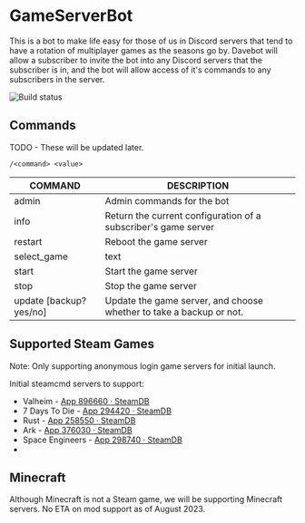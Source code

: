 # GameServerBot

This is a bot to make life easy for those of us in Discord servers that tend to have a rotation of multiplayer games as the seasons go by. Davebot will allow a subscriber to invite the bot into any Discord servers that the subscriber is in, and the bot will allow access of it's commands to any subscribers in the server.

![Build status](https://github.com/MidnightSunLabs/game-server-bot/workflows/Build/badge.svg "GitHub Actions Build Status")

## Commands

TODO - These will be updated later.

```shell
/<command> <value>
```

| COMMAND | DESCRIPTION |
| -------- | ------- |
| admin | Admin commands for the bot |
| info | Return the current configuration of a subscriber's game server |
| restart | Reboot the game server |
| select_game | text |
| start | Start the game server |
| stop | Stop the game server |
| update [backup? yes/no] | Update the game server, and choose whether to take a backup or not. |

## Supported Steam Games

Note: Only supporting anonymous login game servers for initial launch.

Initial steamcmd servers to support:

* Valheim - [App 896660 · SteamDB](https://steamdb.info/app/896660/)
* 7 Days To Die - [App 294420 · SteamDB](https://steamdb.info/app/294420/)
* Rust - [App 258550 · SteamDB](https://steamdb.info/app/258550/)
* Ark - [App 376030 · SteamDB](https://steamdb.info/app/376030/)
* Space Engineers - [App 298740 · SteamDB](https://steamdb.info/app/298740/)
* 

## Minecraft

Although Minecraft is not a Steam game, we will be supporting Minecraft servers.
No ETA on mod support as of August 2023.
